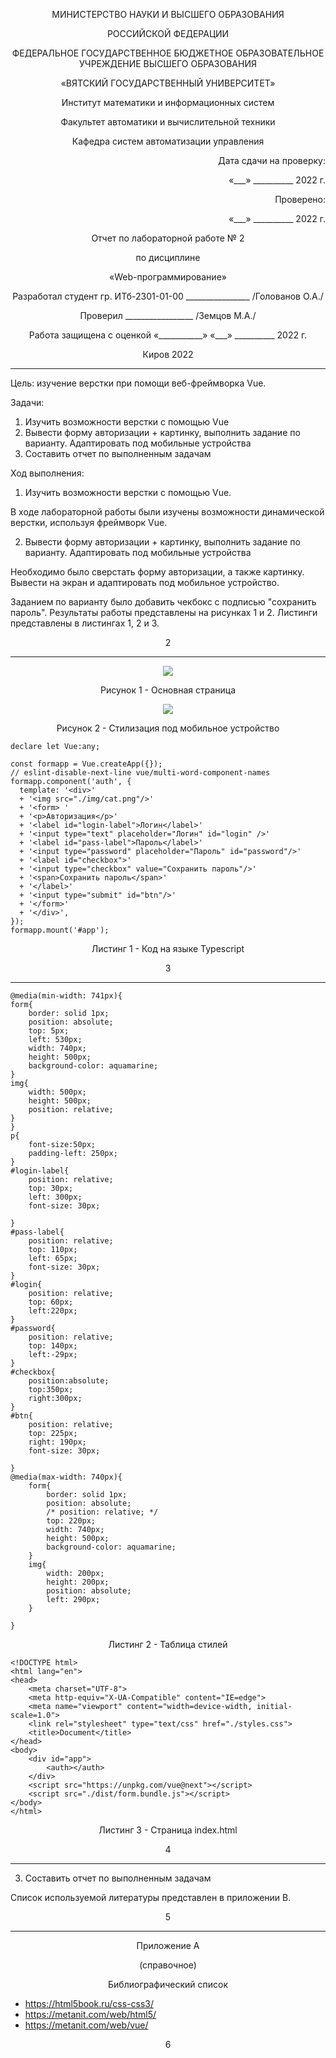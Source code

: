 <p align = center>МИНИСТЕРСТВО НАУКИ И ВЫСШЕГО ОБРАЗОВАНИЯ

<p align = center>РОССИЙСКОЙ ФЕДЕРАЦИИ

<p align = center>ФЕДЕРАЛЬНОЕ ГОСУДАРСТВЕННОЕ БЮДЖЕТНОЕ ОБРАЗОВАТЕЛЬНОЕ УЧРЕЖДЕНИЕ ВЫСШЕГО ОБРАЗОВАНИЯ

<p align = center>«ВЯТСКИЙ ГОСУДАРСТВЕННЫЙ УНИВЕРСИТЕТ»

<p align = center>Институт математики и информационных систем

<p align = center>Факультет автоматики и вычислительной техники

<p align = center>Кафедра систем автоматизации управления

 
<p align = right>Дата сдачи на проверку:

<p align = right>«___» __________ 2022 г.

<p align = right>Проверено:

<p align = right>«___» __________ 2022 г.

<p align = center>Отчет по лабораторной работе № 2

<p align = center>по дисциплине

<p align = center>«Web-программирование»





<p align = center>Разработал студент гр. ИТб-2301-01-00 ________________ /Голованов О.А./

<p align = center>Проверил _________________ /Земцов М.А./

<p align = center>Работа защищена с оценкой	«___________» «___» __________ 2022 г.





<p align = center>Киров 2022

__________
Цель: изучение верстки при помощи веб-фреймворка Vue.

Задачи:

1. Изучить возможности верстки с помощью Vue
1. Вывести форму авторизации + картинку, выполнить задание по варианту. Адаптировать под мобильные устройства
1. Составить отчет по выполненным задачам

Ход выполнения:

1. Изучить возможности верстки с помощью Vue.

В ходе лабораторной работы были изучены возможности динамической верстки, используя фреймворк Vue. 

2. Вывести форму авторизации + картинку, выполнить задание по варианту. Адаптировать под мобильные устройства

Необходимо было сверстать форму авторизации, а также картинку. Вывести на экран и адаптировать под мобильное устройство.

Заданием по варианту было добавить чекбокс с подписью "сохранить пароль". Результаты работы представлены на рисунках 1 и 2. Листинги представлены в листингах 1, 2 и 3.

<p align = center>2

__________________________

<p align=center>
<img src=./img/lab2/main.png></p>
<p align=center> Рисунок 1 - Основная страница

<p align=center>
<img src=./img/lab2/mobile.png></p>
<p align=center> Рисунок 2 - Стилизация под мобильное устройство

```
declare let Vue:any;

const formapp = Vue.createApp({});
// eslint-disable-next-line vue/multi-word-component-names
formapp.component('auth', {
  template: '<div>'
  + '<img src="./img/cat.png"/>'
  + '<form> '
  + '<p>Авторизация</p>'
  + '<label id="login-label">Логин</label>'
  + '<input type="text" placeholder="Логин" id="login" />'
  + '<label id="pass-label">Пароль</label>'
  + '<input type="password" placeholder="Пароль" id="password"/>'
  + '<label id="checkbox">'
  + '<input type="checkbox" value="Сохранить пароль"/>'
  + '<span>Сохранить пароль</span>'
  + '</label>'
  + '<input type="submit" id="btn"/>'
  + '</form>'
  + '</div>',
});
formapp.mount('#app');
```
<p align = center>Листинг 1 - Код на языке Typescript
<p align = center>3

__________________________________


```
@media(min-width: 741px){
form{
    border: solid 1px;
    position: absolute;
    top: 5px;
    left: 530px;
    width: 740px;
    height: 500px;
    background-color: aquamarine;
}
img{
    width: 500px;
    height: 500px;
    position: relative;
}
}
p{
    font-size:50px;
    padding-left: 250px;
}
#login-label{
    position: relative;
    top: 30px;
    left: 300px;
    font-size: 30px;

}
#pass-label{
    position: relative;
    top: 110px;
    left: 65px;
    font-size: 30px;
}
#login{
    position: relative;
    top: 60px;
    left:220px;
}
#password{
    position: relative;
    top: 140px;
    left:-29px;
}
#checkbox{
    position:absolute;
    top:350px;
    right:300px;
}
#btn{
    position: relative;
    top: 225px;
    right: 190px;
    font-size: 30px;

}
@media(max-width: 740px){
    form{
        border: solid 1px;
        position: absolute;
        /* position: relative; */
        top: 220px;
        width: 740px;
        height: 500px;
        background-color: aquamarine;
    }
    img{
        width: 200px;
        height: 200px;
        position: absolute;
        left: 290px;
    }
    
}

```
<p align = center>Листинг 2 - Таблица стилей

```
<!DOCTYPE html>
<html lang="en">
<head>
    <meta charset="UTF-8">
    <meta http-equiv="X-UA-Compatible" content="IE=edge">
    <meta name="viewport" content="width=device-width, initial-scale=1.0">
    <link rel="stylesheet" type="text/css" href="./styles.css">
    <title>Document</title>
</head>
<body>
    <div id="app">
        <auth></auth>
    </div>
    <script src="https://unpkg.com/vue@next"></script>
    <script src="./dist/form.bundle.js"></script>
</body>
</html>

```
<p align = center>Листинг 3 - Страница index.html

<p align = center>4

__________________________________


3. Составить отчет по выполненным задачам

 Список используемой литературы представлен в приложении В.


<p align = center>5

_________

<p align = center>Приложение А

<p align = center>(справочное)

<p align = center>Библиографический список

- https://html5book.ru/css-css3/
- https://metanit.com/web/html5/ 
- <https://metanit.com/web/vue/> 

<p align = center>6
